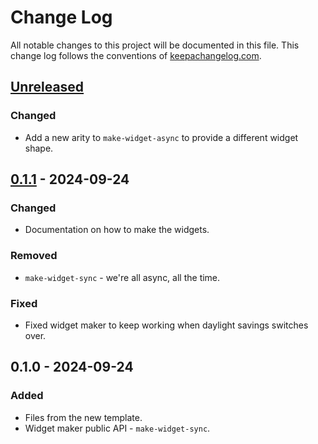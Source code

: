 # Change Log
All notable changes to this project will be documented in this file. This change log follows the conventions of [keepachangelog.com](http://keepachangelog.com/).

## [Unreleased]
### Changed
- Add a new arity to `make-widget-async` to provide a different widget shape.

## [0.1.1] - 2024-09-24
### Changed
- Documentation on how to make the widgets.

### Removed
- `make-widget-sync` - we're all async, all the time.

### Fixed
- Fixed widget maker to keep working when daylight savings switches over.

## 0.1.0 - 2024-09-24
### Added
- Files from the new template.
- Widget maker public API - `make-widget-sync`.

[Unreleased]: https://sourcehost.site/your-name/clojure-curso/compare/0.1.1...HEAD
[0.1.1]: https://sourcehost.site/your-name/clojure-curso/compare/0.1.0...0.1.1
